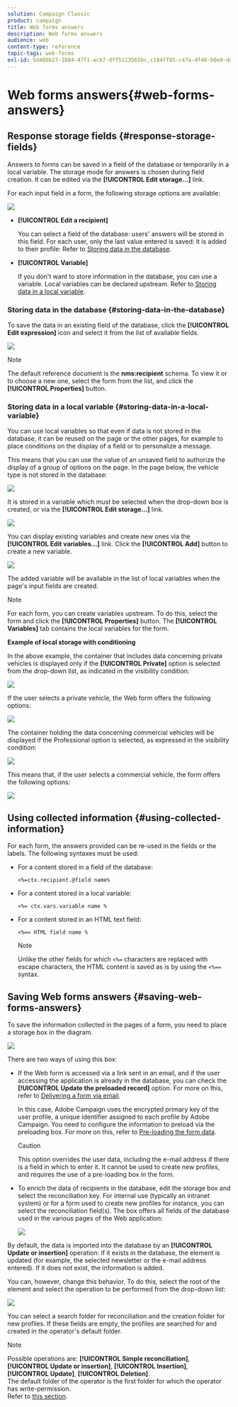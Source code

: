 ```yaml
---
solution: Campaign Classic
product: campaign
title: Web forms answers
description: Web forms answers
audience: web
content-type: reference
topic-tags: web-forms
exl-id: 5d48bb27-1884-47f1-acb7-dff5113565bc,c184ff85-c47a-4f40-b0e9-dd05f50ba7ae
---
```

# Web forms answers{#web-forms-answers}

## Response storage fields {#response-storage-fields}

Answers to forms can be saved in a field of the database or temporarily in a local variable. The storage mode for answers is chosen during field creation. It can be edited via the **[!UICONTROL Edit storage...]** link.

For each input field in a form, the following storage options are available:

![](assets/s_ncs_admin_survey_select_storage.png)

* **[!UICONTROL Edit a recipient]**

  You can select a field of the database: users' answers will be stored in this field. For each user, only the last value entered is saved: it is added to their profile: Refer to [Storing data in the database](#storing-data-in-the-database).

* **[!UICONTROL Variable]**

  If you don't want to store information in the database, you can use a variable. Local variables can be declared upstream. Refer to [Storing data in a local variable](#storing-data-in-a-local-variable).

### Storing data in the database {#storing-data-in-the-database}

To save the data in an existing field of the database, click the **[!UICONTROL Edit expression]** icon and select it from the list of available fields. 

![](assets/s_ncs_admin_survey_storage_type1.png)

>[!NOTE]
>
>The default reference document is the **nms:recipient** schema. To view it or to choose a new one, select the form from the list, and click the **[!UICONTROL Properties]** button.

### Storing data in a local variable {#storing-data-in-a-local-variable}

You can use local variables so that even if data is not stored in the database, it can be reused on the page or the other pages, for example to place conditions on the display of a field or to personalize a message.

This means that you can use the value of an unsaved field to authorize the display of a group of options on the page. In the page below, the vehicle type is not stored in the database:

![](assets/s_ncs_admin_survey_no_storage_variable.png)

It is stored in a variable which must be selected when the drop-down box is created, or via the **[!UICONTROL Edit storage...]** link. 

![](assets/s_ncs_admin_survey_no_storage_variable2.png)

You can display existing variables and create new ones via the **[!UICONTROL Edit variables...]** link. Click the **[!UICONTROL Add]** button to create a new variable.

![](assets/s_ncs_admin_survey_add_a_variable.png)

The added variable will be available in the list of local variables when the page's input fields are created.

>[!NOTE]
>
>For each form, you can create variables upstream. To do this, select the form and click the **[!UICONTROL Properties]** button. The **[!UICONTROL Variables]** tab contains the local variables for the form.

**Example of local storage with conditioning**

In the above example, the container that includes data concerning private vehicles is displayed only if the **[!UICONTROL Private]** option is selected from the drop-down list, as indicated in the visibility condition:

![](assets/s_ncs_admin_survey_add_a_condition.png)

If the user selects a private vehicle, the Web form offers the following options:

![](assets/s_ncs_admin_survey_no_storage_conda.png)

The container holding the data concerning commercial vehicles will be displayed if the Professional option is selected, as expressed in the visibility condition:

![](assets/s_ncs_admin_survey_view_a_condition.png)

This means that, if the user selects a commercial vehicle, the form offers the following options:

![](assets/s_ncs_admin_survey_no_storage_condb.png)

## Using collected information {#using-collected-information}

For each form, the answers provided can be re-used in the fields or the labels. The following syntaxes must be used:

* For a content stored in a field of the database:

  ```
  <%=ctx.recipient.@field name%
  ```

* For a content stored in a local variable:

  ```
  <%= ctx.vars.variable name %
  ```

* For a content stored in an HTML text field:

  ```
  <%== HTML field name %
  ```

  >[!NOTE]
  >
  >Unlike the other fields for which `<%=` characters are replaced with escape characters, the HTML content is saved as is by using the `<%==` syntax.

## Saving Web forms answers {#saving-web-forms-answers}

To save the information collected in the pages of a form, you need to place a storage box in the diagram.

![](assets/s_ncs_admin_survey_save_box.png)

There are two ways of using this box:

* If the Web form is accessed via a link sent in an email, and if the user accessing the application is already in the database, you can check the **[!UICONTROL Update the preloaded record]** option. For more on this, refer to [Delivering a form via email](../../web/using/publishing-a-web-form.md#delivering-a-form-via-email).

  In this case, Adobe Campaign uses the encrypted primary key of the user profile, a unique identifier assigned to each profile by Adobe Campaign. You need to configure the information to preload via the preloading box. For more on this, refer to [Pre-loading the form data](../../web/using/publishing-a-web-form.md#pre-loading-the-form-data).

  >[!CAUTION]
  >
  >This option overrides the user data, including the e-mail address if there is a field in which to enter it. It cannot be used to create new profiles, and requires the use of a pre-loading box in the form.

* To enrich the data of recipients in the database, edit the storage box and select the reconciliation key. For internal use (typically an intranet system) or for a form used to create new profiles for instance, you can select the reconciliation field(s). The box offers all fields of the database used in the various pages of the Web application:

  ![](assets/s_ncs_admin_survey_save_box_edit.png)

By default, the data is imported into the database by an **[!UICONTROL Update or insertion]** operation: if it exists in the database, the element is updated (for example, the selected newsletter or the e-mail address entered). If it does not exist, the information is added.

You can, however, change this behavior. To do this, select the root of the element and select the operation to be performed from the drop-down list:

![](assets/s_ncs_admin_survey_save_operation.png)

You can select a search folder for reconciliation and the creation folder for new profiles. If these fields are empty, the profiles are searched for and created in the operator's default folder.

>[!NOTE]
>
>Possible operations are: **[!UICONTROL Simple reconciliation]**, **[!UICONTROL Update or insertion]**, **[!UICONTROL Insertion]**, **[!UICONTROL Update]**, **[!UICONTROL Deletion]**.  
>The default folder of the operator is the first folder for which the operator has write-permission.   
>Refer to [this section](../../platform/using/access-management.md).
